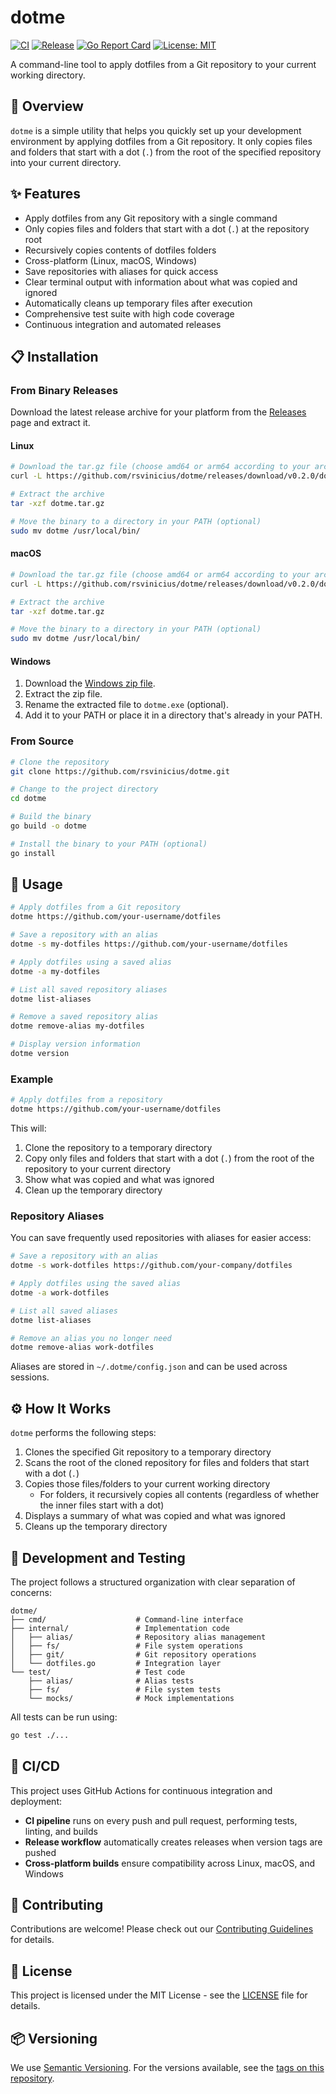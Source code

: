 # dotme

[![CI](https://github.com/rsvinicius/dotme/actions/workflows/ci.yml/badge.svg)](https://github.com/rsvinicius/dotme/actions/workflows/ci.yml)
[![Release](https://github.com/rsvinicius/dotme/actions/workflows/release.yml/badge.svg)](https://github.com/rsvinicius/dotme/actions/workflows/release.yml)
[![Go Report Card](https://goreportcard.com/badge/github.com/rsvinicius/dotme)](https://goreportcard.com/report/github.com/rsvinicius/dotme)
[![License: MIT](https://img.shields.io/badge/License-MIT-yellow.svg)](https://opensource.org/licenses/MIT)

A command-line tool to apply dotfiles from a Git repository to your current working directory.

## 🚀 Overview

`dotme` is a simple utility that helps you quickly set up your development environment by applying dotfiles from a Git repository. It only copies files and folders that start with a dot (`.`) from the root of the specified repository into your current directory.

## ✨ Features

- Apply dotfiles from any Git repository with a single command
- Only copies files and folders that start with a dot (`.`) at the repository root
- Recursively copies contents of dotfiles folders
- Cross-platform (Linux, macOS, Windows)
- Save repositories with aliases for quick access
- Clear terminal output with information about what was copied and ignored
- Automatically cleans up temporary files after execution
- Comprehensive test suite with high code coverage
- Continuous integration and automated releases

## 📋 Installation

### From Binary Releases

Download the latest release archive for your platform from the [Releases](https://github.com/rsvinicius/dotme/releases) page and extract it.

#### Linux

```bash
# Download the tar.gz file (choose amd64 or arm64 according to your architecture)
curl -L https://github.com/rsvinicius/dotme/releases/download/v0.2.0/dotme_0.2.0_linux_amd64.tar.gz -o dotme.tar.gz

# Extract the archive
tar -xzf dotme.tar.gz

# Move the binary to a directory in your PATH (optional)
sudo mv dotme /usr/local/bin/
```

#### macOS

```bash
# Download the tar.gz file (choose amd64 or arm64 according to your architecture)
curl -L https://github.com/rsvinicius/dotme/releases/download/v0.2.0/dotme_0.2.0_darwin_amd64.tar.gz -o dotme.tar.gz

# Extract the archive
tar -xzf dotme.tar.gz

# Move the binary to a directory in your PATH (optional)
sudo mv dotme /usr/local/bin/
```

#### Windows

1. Download the [Windows zip file](https://github.com/rsvinicius/dotme/releases/download/v0.2.0/dotme_0.2.0_windows_amd64.zip).
2. Extract the zip file.
3. Rename the extracted file to `dotme.exe` (optional).
4. Add it to your PATH or place it in a directory that's already in your PATH.

### From Source

```bash
# Clone the repository
git clone https://github.com/rsvinicius/dotme.git

# Change to the project directory
cd dotme

# Build the binary
go build -o dotme

# Install the binary to your PATH (optional)
go install
```

## 🔧 Usage

```bash
# Apply dotfiles from a Git repository
dotme https://github.com/your-username/dotfiles

# Save a repository with an alias
dotme -s my-dotfiles https://github.com/your-username/dotfiles

# Apply dotfiles using a saved alias
dotme -a my-dotfiles

# List all saved repository aliases
dotme list-aliases

# Remove a saved repository alias
dotme remove-alias my-dotfiles

# Display version information
dotme version
```

### Example

```bash
# Apply dotfiles from a repository
dotme https://github.com/your-username/dotfiles
```

This will:
1. Clone the repository to a temporary directory
2. Copy only files and folders that start with a dot (`.`) from the root of the repository to your current directory
3. Show what was copied and what was ignored
4. Clean up the temporary directory

### Repository Aliases

You can save frequently used repositories with aliases for easier access:

```bash
# Save a repository with an alias
dotme -s work-dotfiles https://github.com/your-company/dotfiles

# Apply dotfiles using the saved alias
dotme -a work-dotfiles

# List all saved aliases
dotme list-aliases

# Remove an alias you no longer need
dotme remove-alias work-dotfiles
```

Aliases are stored in `~/.dotme/config.json` and can be used across sessions.

## ⚙️ How It Works

`dotme` performs the following steps:
1. Clones the specified Git repository to a temporary directory
2. Scans the root of the cloned repository for files and folders that start with a dot (`.`)
3. Copies those files/folders to your current working directory
   - For folders, it recursively copies all contents (regardless of whether the inner files start with a dot)
4. Displays a summary of what was copied and what was ignored
5. Cleans up the temporary directory

## 🧪 Development and Testing

The project follows a structured organization with clear separation of concerns:

```
dotme/
├── cmd/                    # Command-line interface
├── internal/               # Implementation code
│   ├── alias/              # Repository alias management
│   ├── fs/                 # File system operations
│   ├── git/                # Git repository operations
│   └── dotfiles.go         # Integration layer
└── test/                   # Test code
    ├── alias/              # Alias tests
    ├── fs/                 # File system tests
    └── mocks/              # Mock implementations
```

All tests can be run using:
```bash
go test ./...
```

## 🔄 CI/CD

This project uses GitHub Actions for continuous integration and deployment:

- **CI pipeline** runs on every push and pull request, performing tests, linting, and builds
- **Release workflow** automatically creates releases when version tags are pushed
- **Cross-platform builds** ensure compatibility across Linux, macOS, and Windows

## 🤝 Contributing

Contributions are welcome! Please check out our [Contributing Guidelines](CONTRIBUTING.md) for details.

## 📝 License

This project is licensed under the MIT License - see the [LICENSE](LICENSE) file for details.

## 📦 Versioning

We use [Semantic Versioning](https://semver.org/). For the versions available, see the [tags on this repository](https://github.com/rsvinicius/dotme/tags).